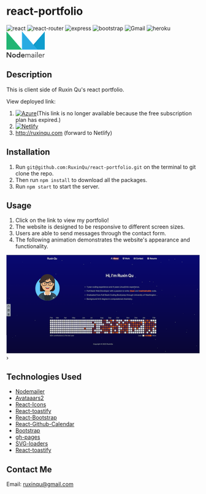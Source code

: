 # react-portfolio

![react](https://img.shields.io/badge/React-20232A?style=for-the-badge&logo=react&logoColor=61DAFB)
![react-router](https://img.shields.io/badge/React_Router-CA4245?style=for-the-badge&logo=react-router&logoColor=white)
![express](https://img.shields.io/badge/Express.js-000000?style=for-the-badge&logo=express&logoColor=white)
![bootstrap](https://img.shields.io/badge/Bootstrap-563D7C?style=for-the-badge&logo=bootstrap&logoColor=white)
![Gmail](https://img.shields.io/badge/Gmail%20Api-D14836?style=for-the-badge&logo=gmail&logoColor=white)
![heroku](https://img.shields.io/badge/Heroku-430098?style=for-the-badge&logo=heroku&logoColor=white)
[![Nodemailer](./public/assets/nm_logo.png)](https://nodemailer.com/about/)

## Description

This is client side of Ruxin Qu's react portfolio.

View deployed link:

1. [![Azure](https://img.shields.io/badge/microsoft%20azure-0089D6?style=for-the-badge&logo=microsoft-azure&logoColor=white)](https://react-portfolio-rq.azurewebsites.net)(This link is no longer available because the free subscription plan has expired.)
2. [![Netlify](https://img.shields.io/badge/Netlify-00C7B7?style=for-the-badge&logo=netlify&logoColor=white)](https://ruxinqu.netlify.app)
3. http://ruxinqu.com (forward to Netlify)

## Installation

1. Run `git@github.com:RuxinQu/react-portfolio.git` on the terminal to git clone the repo.
2. Then run `npm install` to download all the packages.
3. Run `npm start` to start the server.

## Usage

1. Click on the link to view my portfolio!
2. The website is designed to be responsive to different screen sizes.
3. Users are able to send messages through the contact form.
4. The following animation demonstrates the website's appearance and functionality.

![screenshot](./public/assets/portfolio.png)›

## Technologies Used

- [Nodemailer](https://nodemailer.com/about/)
- [Avataaars2](https://www.npmjs.com/package/avataaars2)
- [React-Icons](https://react-icons.github.io/react-icons/)
- [React-toastify](https://www.npmjs.com/package/react-toastify)
- [React-Bootstrap](https://react-bootstrap.github.io)
- [React-Github-Calendar](http://react-component.github.io/calendar/)
- [Bootstrap](https://getbootstrap.com)
- [gh-pages](https://www.npmjs.com/package/gh-pages)
- [SVG-loaders](https://github.com/SamHerbert/SVG-Loaders)
- [React-toastify](https://www.npmjs.com/package/react-toastify)

## Contact Me

Email: ruxinqu@gmail.com
